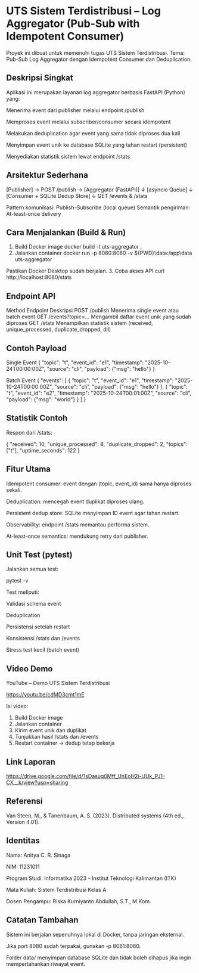 # UTS Sistem Terdistribusi – Log Aggregator (Pub-Sub with Idempotent Consumer)

Proyek ini dibuat untuk memenuhi tugas UTS Sistem Terdistribusi.
Tema: Pub-Sub Log Aggregator dengan Idempotent Consumer dan Deduplication.

## Deskripsi Singkat

Aplikasi ini merupakan layanan log aggregator berbasis FastAPI (Python) yang:

Menerima event dari publisher melalui endpoint /publish

Memproses event melalui subscriber/consumer secara idempotent

Melakukan deduplication agar event yang sama tidak diproses dua kali

Menyimpan event unik ke database SQLite yang tahan restart (persistent)

Menyediakan statistik sistem lewat endpoint /stats

## Arsitektur Sederhana
[Publisher] → POST /publish → [Aggregator (FastAPI)]
                   ↓
            [asyncio Queue]
                   ↓
         [Consumer + SQLite Dedup Store]
                   ↓
           GET /events & /stats


Pattern komunikasi: Publish–Subscribe (local queue)
Semantik pengiriman: At-least-once delivery

## Cara Menjalankan (Build & Run)
1. Build Docker image
docker build -t uts-aggregator .
2. Jalankan container
docker run -p 8080:8080 -v ${PWD}\data:/app\data uts-aggregator


Pastikan Docker Desktop sudah berjalan.
3. Coba akses API
curl http://localhost:8080/stats

## Endpoint API
Method	Endpoint	Deskripsi
POST	/publish	Menerima single event atau batch event
GET	/events?topic=...	Mengambil daftar event unik yang sudah diproses
GET	/stats	Menampilkan statistik sistem (received, unique_processed, duplicate_dropped, dll)
## Contoh Payload
Single Event
{
  "topic": "t",
  "event_id": "e1",
  "timestamp": "2025-10-24T00:00:00Z",
  "source": "cli",
  "payload": {"msg": "hello"}
}

Batch Event
{
  "events": [
    {
      "topic": "t",
      "event_id": "e1",
      "timestamp": "2025-10-24T00:00:00Z",
      "source": "cli",
      "payload": {"msg": "hello"}
    },
    {
      "topic": "t",
      "event_id": "e2",
      "timestamp": "2025-10-24T00:01:00Z",
      "source": "cli",
      "payload": {"msg": "world"}
    }
  ]
}

## Statistik Contoh

Respon dari /stats:

{
  "received": 10,
  "unique_processed": 8,
  "duplicate_dropped": 2,
  "topics": ["t"],
  "uptime_seconds": 122
}

## Fitur Utama

Idempotent consumer: event dengan (topic, event_id) sama hanya diproses sekali.

Deduplication: mencegah event duplikat diproses ulang.

Persistent dedup store: SQLite menyimpan ID event agar tahan restart.

Observability: endpoint /stats memantau performa sistem.

At-least-once semantics: mendukung retry dari publisher.

## Unit Test (pytest)

Jalankan semua test:

pytest -v


Test meliputi:

Validasi schema event

Deduplication

Persistensi setelah restart

Konsistensi /stats dan /events

Stress test kecil (batch event)

## Video Demo
YouTube – Demo UTS Sistem Terdistribusi

https://youtu.be/cdMD3cmt1mE

Isi video:

1. Build Docker image
2. Jalankan container
3. Kirim event unik dan duplikat
4. Tunjukkan hasil /stats dan /events
5. Restart container → dedup tetap bekerja

## Link Laporan
https://drive.google.com/file/d/1sDasug0Mff_UnEoH2i-UUk_PJ1-CX__k/view?usp=sharing


## Referensi

Van Steen, M., & Tanenbaum, A. S. (2023). Distributed systems (4th ed., Version 4.01).

## Identitas

Nama: Anitya C. R. Sinaga

NIM: 11231011

Program Studi: Informatika 2023 – Institut Teknologi Kalimantan (ITK)

Mata Kuliah: Sistem Terdistribusi Kelas A

Dosen Pengampu: Riska Kurniyanto Abdullah, S.T., M.Kom.

## Catatan Tambahan

Sistem ini berjalan sepenuhnya lokal di Docker, tanpa jaringan eksternal.

Jika port 8080 sudah terpakai, gunakan -p 8081:8080.

Folder data/ menyimpan database SQLite dan tidak boleh dihapus jika ingin mempertahankan riwayat event.